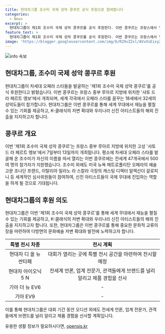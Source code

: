 ```yaml
---
title: 현대차그룹 조수미 국제 성악 콩쿠르 공식 후원으로 참여합니다
categories:
  - News
excerpt: >
  현대차그룹이 제1회 조수미 국제 성악 콩쿠르를 공식 후원한다. 이번 콩쿠르는 프랑스에서 열리며 전세계 47개국 지원자 500여명의 참가가 예상되고, 조수미 외 국제적인 심사위원들이 참여할 예정이다. 현대차그룹은 이번 후원을 통해 신진 아티스트들의 국제무대 진입을 돕고, K-클래식의 저변 확대와 발전을 위해 노력하고 있다. 또한 대회 기간 동안 현대차그룹은 특별 전시 공간을 마련하여 다양한 차종을 전시할 예정이며, 브랜드를 널리 알리고 제품 경험을 선사할 계획이다.
feature_text: >
  현대차그룹이 제1회 조수미 국제 성악 콩쿠르를 공식 후원한다. 이번 콩쿠르는 프랑스에서 열리며 전세계 47개국 지원자 500여명의 참가가 예상되고, 조수미 외 국제적인 심사위원들이 참여할 예정이다. 현대차그룹은 이번 후원을 통해 신진 아티스트들의 국제무대 진입을 돕고, K-클래식의 저변 확대와 발전을 위해 노력하고 있다. 또한 대회 기간 동안 현대차그룹은 특별 전시 공간을 마련하여 다양한 차종을 전시할 예정이며, 브랜드를 널리 알리고 제품 경험을 선사할 계획이다.
image: 'https://blogger.googleusercontent.com/img/b/R29vZ2xl/AVvXsEixyZcFfHzMRdzZMjFBmAUKJYCLCGyLL1o632UiGVXcaFdKo_bkvkuCioo0uUKlGfBVcT3P84aROyZIXSBEx3Aw5nCQ3pTgDom1WDC4m8eifvWiAmWEEVb4x6G_l8C0QH225ldMjyaFvpxGEBGNO37VmDTDMHGhJPq73UglMfDca1-0aw/s1600/blogspot.png'
---
```


<p><img src="https://blogger.googleusercontent.com/img/b/R29vZ2xl/AVvXsEixyZcFfHzMRdzZMjFBmAUKJYCLCGyLL1o632UiGVXcaFdKo_bkvkuCioo0uUKlGfBVcT3P84aROyZIXSBEx3Aw5nCQ3pTgDom1WDC4m8eifvWiAmWEEVb4x6G_l8C0QH225ldMjyaFvpxGEBGNO37VmDTDMHGhJPq73UglMfDca1-0aw/s1600/blogspot.png" alt="info 속보" /></p>

<h2 data-ke-size="size26">현대차그룹, 조수미 국제 성악 콩쿠르 후원</h2>

<p data-ke-size="size16">현대차그룹이 차세대 오페라 스타들을 발굴하는 '제1회 조수미 국제 성악 콩쿠르'를 공식 후원한다고 밝혔습니다. 이번 콩쿠르는 프랑스 중부 루아르 지방에 위치한 '샤토 드 라 페르트 엥보'에서 개최되며, 세계 각국에서 오페라 스타를 꿈꾸는 18세에서 32세의 성악도들이 참가합니다. 현대차그룹은 이번 콩쿠르를 통해 세계 무대에서 재능을 펼칠 수 있는 기회를 제공하고, K-클래식의 저변 확대와 우리나라 신진 아티스트들의 해외 진출을 지지하고자 합니다.</p>

<h2 data-ke-size="size26">콩쿠르 개요</h2>

<p data-ke-size="size16">이번 '제1회 조수미 국제 성악 콩쿠르'는 프랑스 중부 루아르 지방에 위치한 고성 '샤토 드 라 페르트 엥보'에서 7일부터 13일까지 개최됩니다. 평소에 차세대 오페라 스타를 발굴해 온 조수미가 자신의 이름을 따서 열리는 이번 콩쿠르에는 전세계 47개국에서 500여 명의 참가자가 지원했습니다. 조수미 외에도 미국 뉴욕 메트로폴리탄 오페라의 예술 고문 조나단 프렌드, 이탈리아 밀라노 라 스칼라 극장의 캐스팅 디렉터 알렉산더 갈로피니 등 세계적인 심사위원들이 참여하여, 신진 아티스트들이 국제 무대에 진입하는 역할을 하게 될 것으로 기대됩니다.</p>

<h2 data-ke-size="size26">현대차그룹의 후원 의도</h2>

<p data-ke-size="size16">현대차그룹은 이번 '제1회 조수미 국제 성악 콩쿠르'를 통해 세계 무대에서 재능을 펼칠 수 있는 기회를 제공하고, K-클래식의 저변 확대와 우리나라 신진 아티스트들의 해외 진출을 지지하고자 합니다. 또한, 현대차그룹은 이번 콩쿠르를 통해 중요한 문화적 교류의 장을 마련하여 다방면의 문화예술 저변 확대와 발전에 노력하고자 합니다.</p>

<table>
    <thead>
        <tr>
            <th style="text-align: center;">특별 전시 차종</th>
            <th style="text-align: center;">전시 계획</th>
        </tr>
    </thead>
    <tbody>
        <tr>
            <td style="text-align: center;">현대차 디 올 뉴 싼타페</td>
            <td style="text-align: center;">대회가 열리는 곳에 특별 전시 공간을 마련하여 전시할 예정</td>
        </tr>
        <tr>
            <td style="text-align: center;">현대차 아이오닉 5 N</td>
            <td style="text-align: center;">전세계 언론, 업계 전문가, 관객들에게 브랜드를 널리 알리고 제품 경험을 선사</td>
        </tr>
        <tr>
            <td style="text-align: center;">기아 더 뉴 EV6</td>
            <td style="text-align: center;">-</td>
        </tr>
        <tr>
            <td style="text-align: center;">기아 EV9</td>
            <td style="text-align: center;">-</td>
        </tr>
    </tbody>
</table>

<p data-ke-size="size16">이를 통해 현대차그룹은 대회 기간 동안 오디션 외에도 전세계 언론, 업계 전문가, 관객들에게 브랜드를 널리 알리고 제품 경험을 선사할 계획입니다.</p>
유용한 생활 정보가 필요하시다면, <a href="https://opensis.kr" rel="dofollow">opensis.kr</a>


